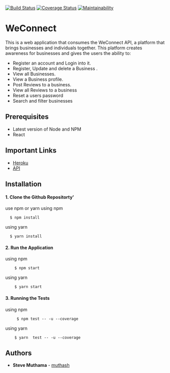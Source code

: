 [![Build Status](https://travis-ci.org/muthash/wc_react.svg?branch=ft-wc-react)](https://travis-ci.org/muthash/wc_react)
[![Coverage Status](https://coveralls.io/repos/github/muthash/wc_react/badge.svg?branch=ft-wc-react)](https://coveralls.io/github/muthash/wc_react?branch=ft-wc-react)
[![Maintainability](https://api.codeclimate.com/v1/badges/203b33659a9a03fefc59/maintainability)](https://codeclimate.com/github/muthash/wc_react/maintainability)

# WeConnect

This is a web application that consumes the WeConnect API, a platform that brings businesses and individuals together. This platform creates awareness for businesses and gives the users the ability to:

- Register an account and Login into it.
- Register, Update and delete a Business .
- View all Businesses.
- View a Business profile.
- Post Reviews to a business.
- View all Reviews to a business
- Reset a users password
- Search and filter businesses

## Prerequisites

- Latest version of Node and NPM
- React

## Important Links
* [Heroku](https://wc-react.herokuapp.com/)
* [API](https://wc-app-api.herokuapp.com)

## Installation

#### 1. Clone the Github Repositorty'

use npm or yarn
  using npm


      $ npm install


   using yarn


      $ yarn install


#### 2. Run the Application

  using npm


        $ npm start


  using yarn


        $ yarn start

#### 3. Running the Tests

  using npm


         $ npm test -- -u --coverage


  using yarn


        $ yarn  test -- -u --coverage
## Authors

* **Steve Muthama** - [muthash](https://github.com/muthash)